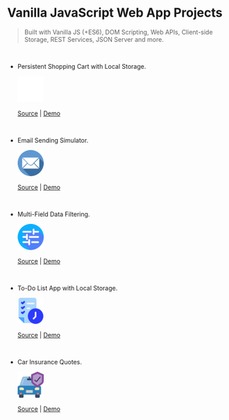 # Vanilla JavaScript Web App Projects

> Built with Vanilla JS (+ES6), DOM Scripting, Web APIs, Client-side Storage, REST Services, JSON Server and more.

<br>

- Persistent Shopping Cart with Local Storage.

  <img src="./persistent-shopping-cart/img/cart.png" alt="persistent-shopping-cart" width="60" />

  [Source](./persistent-shopping-cart/) | [Demo](https://persistent-shopping-cart.netlify.app/)

<br>

- Email Sending Simulator.

  <img src="./email-sending-simulator/img/email.png" alt="email-sending-simulator" width="60" />

  [Source](./email-sending-simulator/) | [Demo](https://email-sending-simulator.netlify.app/)

<br>

- Multi-Field Data Filtering.

  <img src="./multi-field-data-filtering/img/filtrar.png" alt="multi-field-data-filtering" width="60" />

  [Source](./multi-field-data-filtering/) | [Demo](https://multi-field-data-filtering.netlify.app/)

<br>

- To-Do List App with Local Storage.

  <img src="./to-do-list-app/img/to-do.png" alt="to-do-list-app" width="60" />

  [Source](./to-do-list-app/) | [Demo](https://to-do-list-app-fm.netlify.app/)

<br>

- Car Insurance Quotes.

  <img src="./car-insurance-quotes/img/favicon.png" alt="car-insurance-quotes" width="60" />

  [Source](./car-insurance-quotes/) | [Demo](https://car-insurance-quotes.netlify.app/)
